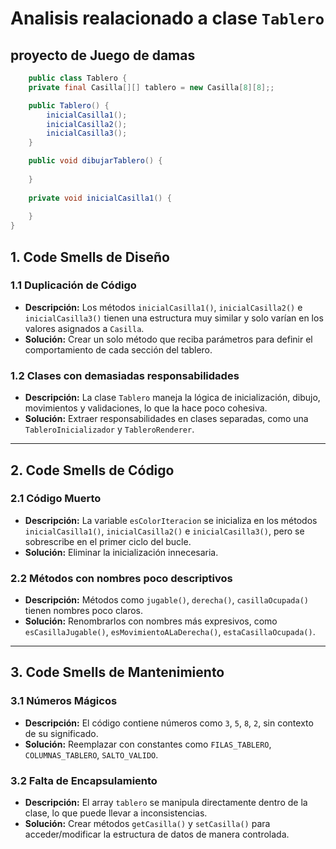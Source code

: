 # Analisis realacionado a clase `Tablero`


## proyecto de Juego de damas

```java
    public class Tablero {
    private final Casilla[][] tablero = new Casilla[8][8];;

    public Tablero() {
        inicialCasilla1();
        inicialCasilla2();
        inicialCasilla3();
    }

    public void dibujarTablero() {
        
    }
    
    private void inicialCasilla1() {
        
    }
}
```

## **1. Code Smells de Diseño**

### **1.1 Duplicación de Código**
- **Descripción:** Los métodos `inicialCasilla1()`, `inicialCasilla2()` e `inicialCasilla3()` tienen una estructura muy similar y solo varían en los valores asignados a `Casilla`.
- **Solución:** Crear un solo método que reciba parámetros para definir el comportamiento de cada sección del tablero.

### **1.2 Clases con demasiadas responsabilidades**
- **Descripción:** La clase `Tablero` maneja la lógica de inicialización, dibujo, movimientos y validaciones, lo que la hace poco cohesiva.
- **Solución:** Extraer responsabilidades en clases separadas, como una `TableroInicializador` y `TableroRenderer`.

---

## **2. Code Smells de Código**

### **2.1 Código Muerto**
- **Descripción:** La variable `esColorIteracion` se inicializa en los métodos `inicialCasilla1()`, `inicialCasilla2()` e `inicialCasilla3()`, pero se sobrescribe en el primer ciclo del bucle.
- **Solución:** Eliminar la inicialización innecesaria.

### **2.2 Métodos con nombres poco descriptivos**
- **Descripción:** Métodos como `jugable()`, `derecha()`, `casillaOcupada()` tienen nombres poco claros.
- **Solución:** Renombrarlos con nombres más expresivos, como `esCasillaJugable()`, `esMovimientoALaDerecha()`, `estaCasillaOcupada()`.

---

## **3. Code Smells de Mantenimiento**

### **3.1 Números Mágicos**
- **Descripción:** El código contiene números como `3`, `5`, `8`, `2`, sin contexto de su significado.
- **Solución:** Reemplazar con constantes como `FILAS_TABLERO`, `COLUMNAS_TABLERO`, `SALTO_VALIDO`.

### **3.2 Falta de Encapsulamiento**
- **Descripción:** El array `tablero` se manipula directamente dentro de la clase, lo que puede llevar a inconsistencias.
- **Solución:** Crear métodos `getCasilla()` y `setCasilla()` para acceder/modificar la estructura de datos de manera controlada.

